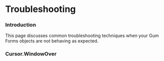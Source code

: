 # Troubleshooting

### Introduction

This page discusses common troubleshooting techniques when your Gum Forms objects are not behaving as expected.

### Cursor.WindowOver

